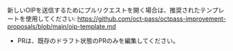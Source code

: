 新しいOIPを送信するためにプルリクエストを開く場合は、推奨されたテンプレートを使用してください: https://github.com/oct-pass/octpass-improvement-proposals/blob/main/oip-template.md

 - PRは、既存のドラフト状態のPRのみを編集してください。
